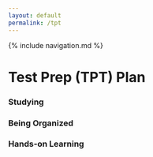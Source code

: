 ```yaml
---
layout: default
permalink: /tpt
---
```

{% include navigation.md %}
# Test Prep (TPT) Plan

### Studying


### Being Organized


### Hands-on Learning
